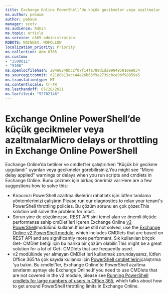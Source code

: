 ```yaml
---
title: Exchange Online PowerShell’de küçük gecikmeler veya azaltmalar
ms.author: pebaum
author: pebaum
manager: scotv
ms.audience: Admin
ms.topic: article
ms.service: o365-administration
ROBOTS: NOINDEX, NOFOLLOW
localization_priority: Priority
ms.collection: Adm_O365
ms.custom:
- "3500011"
- "5106"
ms.openlocfilehash: 204e0248bc2f07f14fa789d1d2999495910ee034
ms.sourcegitcommit: d2108b13acc44e26b65f9a2739cbce9bf98959a5
ms.translationtype: MT
ms.contentlocale: tr-TR
ms.lasthandoff: 05/28/2021
ms.locfileid: "52702146"
---
```

# <a name="micro-delays-or-throttling-in-exchange-online-powershell"></a><span data-ttu-id="0b024-102">Exchange Online PowerShell’de küçük gecikmeler veya azaltmalar</span><span class="sxs-lookup"><span data-stu-id="0b024-102">Micro delays or throttling in Exchange Online PowerShell</span></span>

<span data-ttu-id="0b024-103">Exchange Online’da betikler ve cmdlet’ler çalıştırırken "Küçük bir gecikme uygulandı" uyarıları veya gecikmeler görebilirsiniz.</span><span class="sxs-lookup"><span data-stu-id="0b024-103">You might see "Micro delay applied" warnings or delays when you run scripts and cmdlets in Exchange Online.</span></span> <span data-ttu-id="0b024-104">Bunu çözmek için birkaç önerimiz var:</span><span class="sxs-lookup"><span data-stu-id="0b024-104">Here are a few suggestions how to solve this:</span></span>

- <span data-ttu-id="0b024-105">Kiracınızı PowerShell azaltma ilkelerini rahatlatk için lütfen tanılama yöntemlerimizi çalıştırın.</span><span class="sxs-lookup"><span data-stu-id="0b024-105">Please run our diagnostics to relax your tenant's PowerShell throttling policies.</span></span> <span data-ttu-id="0b024-106">Bu çözüm sorunu en çok çözer.</span><span class="sxs-lookup"><span data-stu-id="0b024-106">This solution will solve the problem for most.</span></span>
- <span data-ttu-id="0b024-107">Sorun yine de çözülmezse, REST API'sini temel alan ve önemli ölçüde performansa sahip cmDlet'leri içeren Exchange Online [v2 PowerShell](/powershell/exchange/exchange-online/exchange-online-powershell-v2/exchange-online-powershell-v2?view=exchange-ps&preserve-view=true)modülünü kullanın.</span><span class="sxs-lookup"><span data-stu-id="0b024-107">If issue still not solved, use the [Exchange Online v2 PowerShell module](/powershell/exchange/exchange-online/exchange-online-powershell-v2/exchange-online-powershell-v2?view=exchange-ps&preserve-view=true), which includes CMDlets that are based on REST API and are significantly more performant.</span></span> <span data-ttu-id="0b024-108">Sık kullanılan birçok Get- CMDlet betiği için bu harika bir çözüm olabilir.</span><span class="sxs-lookup"><span data-stu-id="0b024-108">This might be a great solution for a lot of Get- CMDlets that are frequently used.</span></span>
- <span data-ttu-id="0b024-109">v2 modülünde yer almayan CMDlet'leri kullanmak zorundaysanız, lütfen Office 365'ta çok sayıda kullanıcı için [PowerShell cmdlet'lerini](https://techcommunity.microsoft.com/t5/exchange-team-blog/updated-running-powershell-cmdlets-for-large-numbers-of-users-in/ba-p/1000628#)çalıştırma 'ya bakın. Bu cmdlet'ler, Exchange Online'te PowerShell azaltma sınırlarını aşmayı ele Exchange Online.</span><span class="sxs-lookup"><span data-stu-id="0b024-109">If you need to use CMDlets that are not covered in the v2 module, please see [Running PowerShell cmdlets for large numbers of users in Office 365](https://techcommunity.microsoft.com/t5/exchange-team-blog/updated-running-powershell-cmdlets-for-large-numbers-of-users-in/ba-p/1000628#), which talks about how to get around PowerShell throttling limits in Exchange Online.</span></span>
